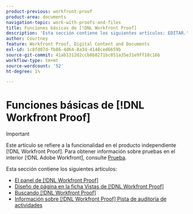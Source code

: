 ```yaml
---
product-previous: workfront-proof
product-area: documents
navigation-topic: work-with-proofs-and-files
title: Funciones básicas de [!DNL Workfront Proof]
description: 'Esta sección contiene los siguientes artículos: EDITAR.'
author: Courtney
feature: Workfront Proof, Digital Content and Documents
exl-id: 1c8fd07d-fb86-4d64-8a3d-4148ced6659b
source-git-commit: 41ab1312d2ccb8b8271bc851a35e31e9ff18c16b
workflow-type: tm+mt
source-wordcount: '52'
ht-degree: 1%

---
```


# Funciones básicas de [!DNL Workfront Proof]

>[!IMPORTANT]
>
>Este artículo se refiere a la funcionalidad en el producto independiente [!DNL Workfront Proof]. Para obtener información sobre pruebas en el interior [!DNL Adobe Workfront], consulte [Prueba](../../../review-and-approve-work/proofing/proofing.md).

Esta sección contiene los siguientes artículos:

* [El panel de [!DNL Workfront Proof]](../../../workfront-proof/wp-work-proofsfiles/basic-features/dashboard.md)
* [Diseño de página en la ficha Vistas de [!DNL Workfront Proof]](../../../workfront-proof/wp-work-proofsfiles/basic-features/page-layout-view.md)
* [Buscando [!DNL Workfront Proof]](../../../workfront-proof/wp-work-proofsfiles/basic-features/search.md)
* [Información sobre [!DNL Workfront Proof] Pista de auditoría de actividades](../../../workfront-proof/wp-work-proofsfiles/basic-features/activity-audit-trail.md)
